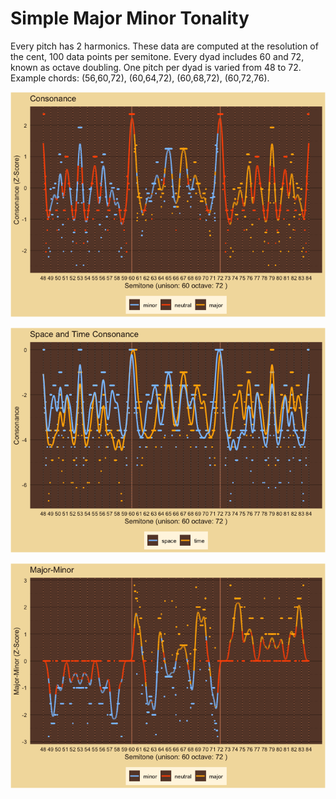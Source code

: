 Simple Major Minor Tonality
================

Every pitch has 2 harmonics. These data are computed at the resolution
of the cent, 100 data points per semitone. Every dyad includes 60 and
72, known as octave doubling. One pitch per dyad is varied from 48 to
72. Example chords: (56,60,72), (60,64,72), (60,68,72), (60,72,76).

![](../figures/Simple-Major-Minor-Tonality-unnamed-chunk-3-1.png)<!-- -->

![](../figures/Simple-Major-Minor-Tonality-unnamed-chunk-4-1.png)<!-- -->

![](../figures/Simple-Major-Minor-Tonality-unnamed-chunk-5-1.png)<!-- -->
